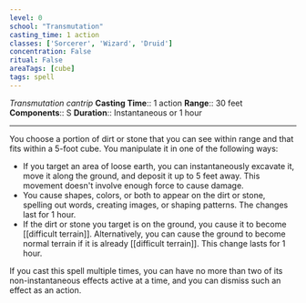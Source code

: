 ```yaml
---
level: 0
school: "Transmutation"
casting_time: 1 action
classes: ['Sorcerer', 'Wizard', 'Druid']
concentration: False
ritual: False
areaTags: [cube]
tags: spell
---
```


_Transmutation cantrip_
**Casting Time**:: 1 action
**Range**:: 30 feet
**Components**:: S
**Duration**:: Instantaneous or 1 hour

---

You choose a portion of dirt or stone that you can see within range and that fits within a 5-foot cube. You manipulate it in one of the following ways:


- If you target an area of loose earth, you can instantaneously excavate it, move it along the ground, and deposit it up to 5 feet away. This movement doesn't involve enough force to cause damage.
- You cause shapes, colors, or both to appear on the dirt or stone, spelling out words, creating images, or shaping patterns. The changes last for 1 hour.
- If the dirt or stone you target is on the ground, you cause it to become [[difficult terrain]]. Alternatively, you can cause the ground to become normal terrain if it is already [[difficult terrain]]. This change lasts for 1 hour.

If you cast this spell multiple times, you can have no more than two of its non-instantaneous effects active at a time, and you can dismiss such an effect as an action.



